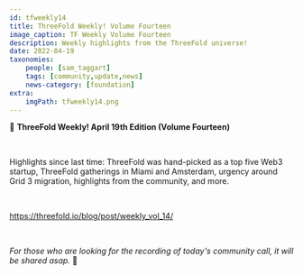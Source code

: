 ```yaml
---
id: tfweekly14
title: ThreeFold Weekly! Volume Fourteen
image_caption: TF Weekly Volume Fourteen
description: Weekly highlights from the ThreeFold universe!
date: 2022-04-19
taxonomies:
    people: [sam_taggart]
    tags: [community,update,news]
    news-category: [foundation]
extra:
    imgPath: tfweekly14.png
---
```


📰 **ThreeFold Weekly! April 19th Edition (Volume Fourteen)**

<br/>

Highlights since last time: ThreeFold was hand-picked as a top five Web3 startup, ThreeFold gatherings in Miami and Amsterdam, urgency around Grid 3 migration, highlights from the community, and more.

<br/>

https://threefold.io/blog/post/weekly_vol_14/

<br/>

*For those who are looking for the recording of today's community call, it will be shared asap.* 🙏